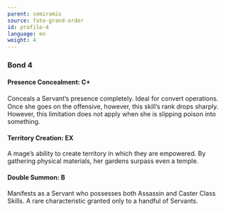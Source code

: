 ```yaml
---
parent: semiramis
source: fate-grand-order
id: profile-4
language: en
weight: 4
---
```


### Bond 4

#### Presence Concealment: C+

Conceals a Servant’s presence completely. Ideal for convert operations.　
Once she goes on the offensive, however, this skill’s rank drops sharply.
However, this limitation does not apply when she is slipping poison into something.

#### Territory Creation: EX

A mage’s ability to create territory in which they are empowered.
By gathering physical materials, her gardens surpass even a temple.

#### Double Summon: B

Manifests as a Servant who possesses both Assassin and Caster Class Skills. A rare characteristic granted only to a handful of Servants.
